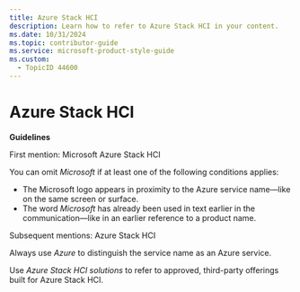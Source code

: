```yaml
---
title: Azure Stack HCI
description: Learn how to refer to Azure Stack HCI in your content.
ms.date: 10/31/2024
ms.topic: contributor-guide
ms.service: microsoft-product-style-guide
ms.custom:
  - TopicID 44600
---
```



# Azure Stack HCI

**Guidelines**

First mention: Microsoft Azure Stack HCI

You can omit *Microsoft* if at least one of the following conditions applies:

- The Microsoft logo appears in proximity to the Azure service name—like on the same screen or surface.
- The word *Microsoft* has already been used in text earlier in the communication—like in an earlier reference to a product name.

Subsequent mentions: Azure Stack HCI

Always use *Azure* to distinguish the service name as an Azure service.

Use *Azure Stack HCI solutions* to refer to approved, third-party offerings built for Azure Stack HCI.

